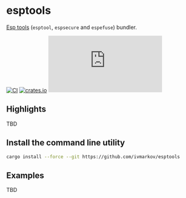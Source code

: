 # esptools

[Esp tools](https://github.com/espressif/esptool) (`esptool`, `espsecure` and `espefuse`) bundler.

[![CI](https://github.com/ivmarkov/esptools/actions/workflows/ci.yml/badge.svg)](https://github.com/ivmarkov/esptools/actions/workflows/ci.yml)
[![crates.io](https://img.shields.io/crates/v/esptools.svg)](https://crates.io/crates/esptools)
[![Matrix](https://img.shields.io/matrix/esp-rs:matrix.org?label=join%20matrix&color=BEC5C9&logo=matrix)](https://matrix.to/#/#esp-rs:matrix.org)

## Highlights

TBD

## Install the command line utility

```sh
cargo install --force --git https://github.com/ivmarkov/esptools
```

## Examples

TBD
